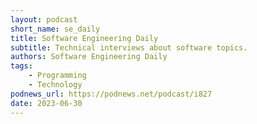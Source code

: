 ```yaml
---
layout: podcast
short_name: se_daily
title: Software Engineering Daily
subtitle: Technical interviews about software topics.
authors: Software Engineering Daily
tags:
    - Programming
    - Technology
podnews_url: https://podnews.net/podcast/i827
date: 2023-06-30
---
```

